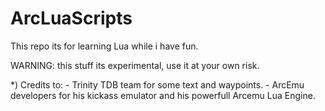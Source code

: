 # ArcLuaScripts
This repo its for learning Lua while i have fun.

WARNING: this stuff its experimental, use it at your own risk.

*) Credits to:
            - Trinity TDB team for some text and waypoints.
            - ArcEmu developers for his kickass emulator and his powerfull Arcemu Lua Engine.
